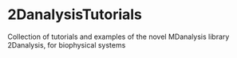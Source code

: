 # 2DanalysisTutorials
Collection of tutorials and examples of the novel MDanalysis library 2Danalysis, for biophysical systems
